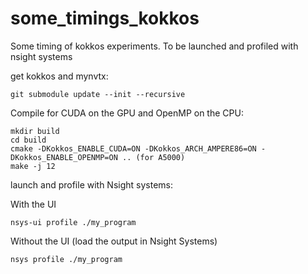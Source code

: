 # some_timings_kokkos
Some timing of kokkos experiments. To be launched and profiled with nsight systems

get kokkos and mynvtx:
```
git submodule update --init --recursive
```

Compile for CUDA on the GPU and OpenMP on the CPU:

```
mkdir build
cd build
cmake -DKokkos_ENABLE_CUDA=ON -DKokkos_ARCH_AMPERE86=ON -DKokkos_ENABLE_OPENMP=ON .. (for A5000)
make -j 12
```

launch and profile with Nsight systems:

With the UI
```
nsys-ui profile ./my_program 
```

Without the UI (load the output in Nsight Systems)
```
nsys profile ./my_program 
```